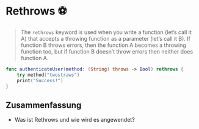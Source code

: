 # Rethrows ⚽️

> The  `rethrows`  keyword is used when you write a function (let’s call it A) that accepts a throwing function as a parameter (let’s call it B). If function B throws errors, then the function A becomes a throwing function too, but if function B doesn’t throw errors then neither does function A.


```swift
func authenticateUser(method: (String) throws -> Bool) rethrows {
    try method("twostraws")
    print("Success!")
}
```


## Zusammenfassung
- Was ist Rethrows und wie wird es angewendet?